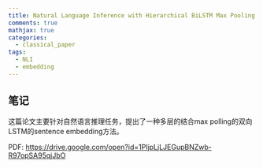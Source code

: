 ```yaml
---
title: Natural Language Inference with Hierarchical BiLSTM Max Pooling Architecture
comments: true
mathjax: true
categories:
  - classical_paper
tags:
  - NLI
  - embedding
---
```


## 笔记
这篇论文主要针对自然语言推理任务，提出了一种多层的结合max polling的双向LSTM的sentence embedding方法。

PDF: https://drive.google.com/open?id=1PIjpLjLJEGupBNZwb-R97opSA95qjJbO

